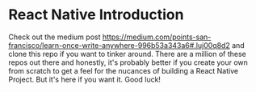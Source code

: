 # React Native Introduction

Check out the medium post https://medium.com/points-san-francisco/learn-once-write-anywhere-996b53a343a6#.luj00q8d2 and clone this repo if you want to tinker around. There are a million of these repos out there and honestly, it's probably better if you create your own from scratch to get a feel for the nucances of building a React Native Project. But it's here if you want it. Good luck!
